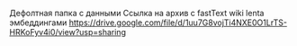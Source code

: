 Дефолтная папка с данными
Ссылка на архив с fastText wiki lenta эмбеддингами https://drive.google.com/file/d/1uu7G8vojTi4NXE0O1LrTS-HRKoFyv4i0/view?usp=sharing
